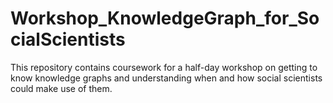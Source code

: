 # Workshop_KnowledgeGraph_for_SocialScientists
This repository contains coursework for a half-day workshop on getting to know knowledge graphs and understanding when and how social scientists could make use of them.
